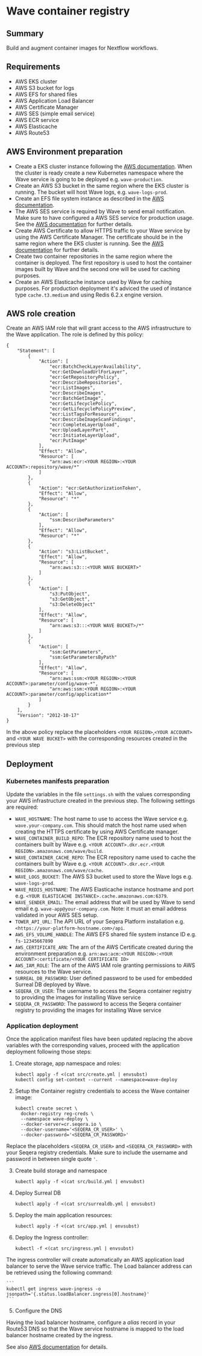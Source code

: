 # Wave container registry 

## Summary 

Build and augment container images for Nextflow workflows.

## Requirements

* AWS EKS cluster
* AWS S3 bucket for logs
* AWS EFS for shared files
* AWS Application Load Balancer
* AWS Certificate Manager
* AWS SES (simple email service)
* AWS ECR service
* AWS Elasticache
* AWS Route53

## AWS Environment preparation

* Create a EKS cluster instance following the [AWS documentation](https://docs.aws.amazon.com/eks/latest/userguide/create-cluster.html). When the cluster is ready create a new Kubernetes namespace where the Wave service is going to be deployed e.g. `wave-production`.
* Create an AWS S3 bucket in the same region where the EKS cluster is running. The bucket will host Wave logs, e.g. `wave-logs-prod`.
* Create an EFS file system instance as described in the [AWS documentation](https://docs.aws.amazon.com/efs/latest/ug/gs-step-two-create-efs-resources.html).
* The AWS SES service is required by Wave to send email notification. Make sure to have configured a AWS SES service for production usage. See the [AWS documentation](https://docs.aws.amazon.com/ses/latest/dg/request-production-access.html) for further details.
* Create AWS Certificate to allow HTTPS traffic to your Wave service by using the AWS Certificate Manager. The certificate should be in the same region where the EKS cluster is running. See the [AWS documentation](https://docs.aws.amazon.com/acm/latest/userguide/gs-acm-request-public.html) for further details.
* Create two container repositories in the same region where the container is deployed. The first repository is used to host the container images built by Wave and the second one will be used for caching purposes.
* Create an AWS Elasticache instance used by Wave for caching purposes. For production deployment it's adviced the used of instance type `cache.t3.medium` and using Redis 6.2.x engine version.

## AWS role creation

Create an AWS IAM role that will grant access to the AWS infrastructure to the Wave application.
The role is defined by this policy:


```
{
    "Statement": [
        {
            "Action": [
                "ecr:BatchCheckLayerAvailability",
                "ecr:GetDownloadUrlForLayer",
                "ecr:GetRepositoryPolicy",
                "ecr:DescribeRepositories",
                "ecr:ListImages",
                "ecr:DescribeImages",
                "ecr:BatchGetImage",
                "ecr:GetLifecyclePolicy",
                "ecr:GetLifecyclePolicyPreview",
                "ecr:ListTagsForResource",
                "ecr:DescribeImageScanFindings",
                "ecr:CompleteLayerUpload",
                "ecr:UploadLayerPart",
                "ecr:InitiateLayerUpload",
                "ecr:PutImage"
            ],
            "Effect": "Allow",
            "Resource": [
                "arn:aws:ecr:<YOUR REGION>:<YOUR ACCOUNT>:repository/wave/*"
            ]
        },
        {
            "Action": "ecr:GetAuthorizationToken",
            "Effect": "Allow",
            "Resource": "*"
        },
        {
            "Action": [
                "ssm:DescribeParameters"
            ],
            "Effect": "Allow",
            "Resource": "*"
        },
        {
            "Action": "s3:ListBucket",
            "Effect": "Allow",
            "Resource": [
                "arn:aws:s3:::<YOUR WAVE BUCKERT>"
            ]
        },
        {
            "Action": [
                "s3:PutObject",
                "s3:GetObject",
                "s3:DeleteObject"
            ],
            "Effect": "Allow",
            "Resource": [
                "arn:aws:s3:::<YOUR WAVE BUCKET>/*"
            ]
        },
        {
            "Action": [
                "ssm:GetParameters",
                "ssm:GetParametersByPath"
            ],
            "Effect": "Allow",
            "Resource": [
                "arn:aws:ssm:<YOUR REGION>:<YOUR ACCOUNT>:parameter/config/wave-*",
                "arn:aws:ssm:<YOUR REGION>:<YOUR ACCOUNT>:parameter/config/application*"
            ]
        }
    ],
    "Version": "2012-10-17"
}
```

In the above policy replace the placeholders `<YOUR REGION>`,`<YOUR ACCOUNT>` and `<YOUR WAVE BUCKET>`
with the corresponding resources created in the previous step

## Deployment

### Kubernetes manifests preparation

Update the variables in the file `settings.sh` with the values corresponding your AWS infrastructure
created in the previous step. The following settings are required:

* `WAVE_HOSTNAME`: The host name to use to access the Wave service e.g. `wave.your-company.com`. This should match the host name used when creating the HTTPS certificate by using AWS Certificate manager.
* `WAVE_CONTAINER_BUILD_REPO`: The ECR repository name used to host the containers built by Wave e.g. `<YOUR ACCOUNT>.dkr.ecr.<YOUR REGION>.amazonaws.com/wave/build`.
* `WAVE_CONTAINER_CACHE_REPO`: The ECR repository name used to cache the containers built by Wave e.g. `<YOUR ACCOUNT>.dkr.ecr.<YOUR REGION>.amazonaws.com/wave/cache`.
* `WAVE_LOGS_BUCKET`: The AWS S3 bucket used to store the Wave logs e.g. `wave-logs-prod`.
* `WAVE_REDIS_HOSTNAME`: The AWS Elasticache instance hostname and port e.g. `<YOUR ELASTICACHE INSTANCE>.cache.amazonaws.com:6379`.
* `WAVE_SENDER_EMAIL`: The email address that will be used by Wave to send email e.g. `wave-app@your-company.com`. Note: it must an email address validated in your AWS SES setup.
* `TOWER_API_URL`: The API URL of your Seqera Platform installation e.g. `<https://your-platform-hostname.com>/api`.
* `AWS_EFS_VOLUME_HANDLE`: The AWS EFS shared file system instance ID e.g. `fs-12345667890`
* `AWS_CERTIFICATE_ARN`: The arn of the AWS Certificate created during the environment preparation e.g. `arn:aws:acm:<YOUR REGION>:<YOUR ACCOUNT>:certificate/<YOUR CERTIFICATE ID>`
* `AWS_IAM_ROLE`: The arn of the AWS IAM role granting permissions to AWS resources to the Wave service.
* `SURREAL_DB_PASSWORD`: User defined password to be used for embedded Surreal DB deployed by Wave.
* `SEQERA_CR_USER`: The username to access the Seqera container registry to providing the images for installing Wave service
* `SEQERA_CR_PASSWORD`: The password to access the Seqera container registry to providing the images for installing Wave service

### Application deployment

Once the application manifest files have been updated replacing the above variables with the
corresponding values, proceed with the application deployment following those steps:


1. Create storage, app namespace and roles:

    ```
    kubectl apply -f <(cat src/create.yml | envsubst)
    kubectl config set-context --current --namespace=wave-deploy
    ```

2. Setup the Container registry credentials to access the Wave container image:

    ```
    kubectl create secret \
      docker-registry reg-creds \
      --namespace wave-deploy \
      --docker-server=cr.seqera.io \
      --docker-username='<SEQERA_CR_USER>' \
      --docker-password='<SEQERA_CR_PASSWORD>'
    ```

Replace the placeholders `<SEQERA_CR_USER>` and `<SEQERA_CR_PASSWORD>` with your Seqera registry credentials.
Make sure to include the username and password in between single quote `'`.

3. Create build storage and namespace

    ```
    kubectl apply -f <(cat src/build.yml | envsubst)
    ```

4. Deploy Surreal DB

    ```
    kubectl apply -f <(cat src/surrealdb.yml | envsubst)
    ```

4. Deploy the main application resources:

    ```
    kubectl apply -f <(cat src/app.yml | envsubst)
    ```

5. Deploy the Ingress controller:

    ```
    kubectl -f <(cat src/ingress.yml | envsubst)
    ```

The ingress controller will create automatically an AWS application load balancer to serve the Wave
service traffic. The Load balancer address can be retrieved using the following command:


    ```
    kubectl get ingress wave-ingress -o jsonpath='{.status.loadBalancer.ingress[0].hostname}'
    ```

5. Configure the DNS 

Having the load balancer hostname, configure a *alias* record in your Route53 DNS so that the Wave service
hostname is mapped to the load balancer hostname created by the ingress.

See also [AWS documentation](https://docs.aws.amazon.com/Route53/latest/DeveloperGuide/routing-to-elb-load-balancer.html) for details.

